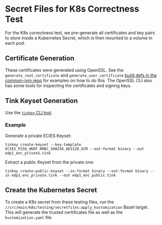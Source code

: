 # Secret Files for K8s Correctness Test

For the K8s correctness test, we pre-generate all certificates and key pairs to
store inside a Kubernetes Secret, which is then mounted to a volume in each pod.

## Certificate Generation

These certificates were generated using OpenSSL. See the
`generate_root_certificate` and `generate_user_certificate`
[build defs in the common-jvm repo](https://github.com/world-federation-of-advertisers/common-jvm/blob/main/build/openssl/defs.bzl)
for examples on how to do this. The OpenSSL CLI also has some tools for
inspecting the certificates and signing keys.

## Tink Keyset Generation

Use the
[`tinkey` CLI tool](https://github.com/google/tink/blob/master/docs/TINKEY.md).

### Example

Generate a private ECIES Keyset:

```shell
tinkey create-keyset --key-template ECIES_P256_HKDF_HMAC_SHA256_AES128_GCM --out-format binary --out edp1_enc_private.tink
```

Extract a public Keyset from the private one:

```shell
tinkey create-public-keyset --in-format binary --out-format binary --in edp1_enc_private.tink --out edp1_enc_public.tink
```

## Create the Kubernetes Secret

To create a K8s secret from these testing files, run the
`//src/main/k8s/testing/secretfiles:apply_kustomization` Bazel target. This will
generate the trusted certificates file as well as the `kustomization.yaml` file.

